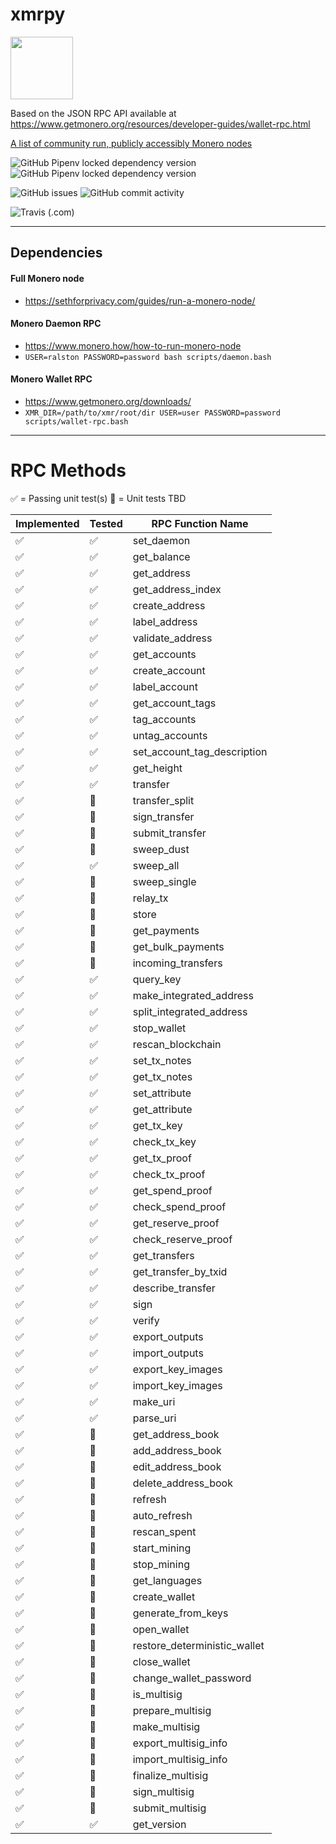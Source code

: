 # xmrpy
<img src='https://upload.wikimedia.org/wikipedia/commons/thumb/2/2d/Monero-Logo.svg/1280px-Monero-Logo.svg.png' height='100'>

Based on the JSON RPC API available at https://www.getmonero.org/resources/developer-guides/wallet-rpc.html

[A list of community run, publicly accessibly Monero nodes](https://monero.fail/)

![GitHub Pipenv locked dependency version](https://img.shields.io/github/pipenv/locked/dependency-version/aar3/xmrpy/httpx)
![GitHub Pipenv locked dependency version](https://img.shields.io/github/pipenv/locked/dependency-version/aar3/xmrpy/dev/pytest)

![GitHub issues](https://img.shields.io/github/issues/aar3/xmrpy)
![GitHub commit activity](https://img.shields.io/github/commit-activity/m/aar3/xmrpy)

![Travis (.com)](https://img.shields.io/travis/com/aar3/xmrpy)

<hr/>

## Dependencies

#### Full Monero node
- https://sethforprivacy.com/guides/run-a-monero-node/

#### Monero Daemon RPC
- https://www.monero.how/how-to-run-monero-node
- `USER=ralston PASSWORD=password bash scripts/daemon.bash`

#### Monero Wallet RPC
- https://www.getmonero.org/downloads/
- `XMR_DIR=/path/to/xmr/root/dir USER=user PASSWORD=password scripts/wallet-rpc.bash`


<hr/>

# RPC Methods
✅ = Passing unit test(s)
🚫 = Unit tests TBD

| Implemented | Tested | RPC Function Name |
| -- | --- | ------ |
| ✅ | ✅ | set_daemon |
| ✅ | ✅ | get_balance |
| ✅ | ✅ | get_address |
| ✅ | ✅ | get_address_index |
| ✅ | ✅ | create_address |
| ✅ | ✅ | label_address |
| ✅ | ✅ | validate_address |
| ✅ | ✅ | get_accounts |
| ✅ | ✅ | create_account |
| ✅ | ✅ | label_account |
| ✅ | ✅ | get_account_tags |
| ✅ | ✅ | tag_accounts |
| ✅ | ✅ | untag_accounts |
| ✅ | ✅ | set_account_tag_description |
| ✅ | ✅ | get_height |
| ✅ | ✅ | transfer |
| ✅ | 🚫 | transfer_split |
| ✅ | 🚫 | sign_transfer |
| ✅ | 🚫 | submit_transfer |
| ✅ | 🚫 | sweep_dust |
| ✅ | ✅ | sweep_all |
| ✅ | 🚫 | sweep_single |
| ✅ | 🚫 | relay_tx |
| ✅ | 🚫 | store |
| ✅ | 🚫 | get_payments |
| ✅ | 🚫 | get_bulk_payments |
| ✅ | 🚫 | incoming_transfers |
| ✅ | ✅ | query_key |
| ✅ | ✅ | make_integrated_address |
| ✅ | ✅ | split_integrated_address |
| ✅ | ✅ | stop_wallet |
| ✅ | ✅ | rescan_blockchain |
| ✅ | ✅ | set_tx_notes |
| ✅ | ✅ | get_tx_notes |
| ✅ | ✅ | set_attribute |
| ✅ | ✅ | get_attribute |
| ✅ | ✅ | get_tx_key |
| ✅ | ✅ | check_tx_key |
| ✅ | ✅ | get_tx_proof |
| ✅ | ✅ | check_tx_proof |
| ✅ | ✅ | get_spend_proof |
| ✅ | ✅ | check_spend_proof |
| ✅ | ✅ | get_reserve_proof |
| ✅ | ✅ | check_reserve_proof |
| ✅ | ✅ | get_transfers |
| ✅ | ✅ | get_transfer_by_txid |
| ✅ | ✅ | describe_transfer |
| ✅ | ✅ | sign |
| ✅ | ✅ | verify |
| ✅ | ✅ | export_outputs |
| ✅ | ✅ | import_outputs |
| ✅ | ✅ | export_key_images |
| ✅ | ✅ | import_key_images |
| ✅ | ✅ | make_uri |
| ✅ | ✅ | parse_uri |
| ✅ | 🚫 | get_address_book |
| ✅ | 🚫 |  add_address_book |
| ✅ | 🚫 | edit_address_book |
| ✅ | 🚫 | delete_address_book |
| ✅ | 🚫 | refresh |
| ✅ | 🚫 | auto_refresh |
| ✅  | 🚫 | rescan_spent |
| ✅  | 🚫 | start_mining |
| ✅ | 🚫 | stop_mining |
| ✅ | 🚫 | get_languages |
| ✅ | 🚫 | create_wallet |
| ✅ | 🚫 | generate_from_keys |
| ✅ | 🚫 | open_wallet |
| ✅ | 🚫 | restore_deterministic_wallet |
| ✅ | 🚫 | close_wallet |
| ✅ | 🚫 | change_wallet_password |
| ✅ | 🚫 | is_multisig |
| ✅ | 🚫 | prepare_multisig |
| ✅ | 🚫 | make_multisig |
| ✅ | 🚫 | export_multisig_info |
| ✅ | 🚫 | import_multisig_info |
| ✅ | 🚫 | finalize_multisig |
| ✅ | 🚫 | sign_multisig |
| ✅ | 🚫 | submit_multisig |
| ✅ | ✅ | get_version |

